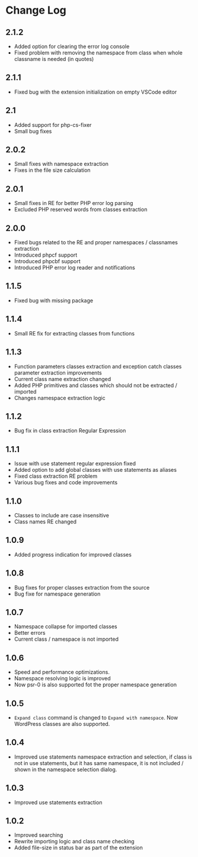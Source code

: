 # Change Log

## 2.1.2
- Added option for clearing the error log console
- Fixed problem with removing the namespace from class when whole classname is needed (in quotes)

## 2.1.1
- Fixed bug with the extension initialization on empty VSCode editor

## 2.1
- Added support for php-cs-fixer
- Small bug fixes

## 2.0.2
- Small fixes with namespace extraction
- Fixes in the file size calculation

## 2.0.1
- Small fixes in RE for better PHP error log parsing
- Excluded PHP reserved words from classes extraction

## 2.0.0
- Fixed bugs related to the RE and proper namespaces / classnames extraction
- Introduced phpcf support
- Introduced phpcbf support
- Introduced PHP error log reader and notifications

## 1.1.5
- Fixed bug with missing package

## 1.1.4
- Small RE fix for extracting classes from functions

## 1.1.3
- Function parameters classes extraction and exception catch classes parameter extraction improvements
- Current class name extraction changed
- Added PHP primitives and classes which should not be extracted / imported
- Changes namespace extraction logic

## 1.1.2
- Bug fix in class extraction Regular Expression
  
## 1.1.1
- Issue with use statement regular expression fixed
- Added option to add global classes with use statements as aliases
- Fixed class extraction RE problem
- Various bug fixes and code improvements
  
## 1.1.0
- Classes to include are case insensitive
- Class names RE changed

## 1.0.9
- Added progress indication for improved classes

## 1.0.8
- Bug fixes for proper classes extraction from the source
- Bug fixe for namespace generation

## 1.0.7
- Namespace collapse for imported classes
- Better errors
- Current class / namespace is not imported

## 1.0.6
- Speed and performance optimizations.
- Namespace resolving logic is improved
- Now psr-0 is also supported fot the proper namespace generation
  
## 1.0.5
- `Expand class` command is changed to `Expand with namespace`. Now WordPress classes are also supported.
  
## 1.0.4
- Improved use statements namespace extraction and selection, if class is not in use statements, but it has same namespace, it is not included / shown in the namespace selection dialog.
  
## 1.0.3
- Improved use statements extraction
  
## 1.0.2
- Improved searching
- Rewrite importing logic and class name checking
- Added file-size in status bar as part of the extension


